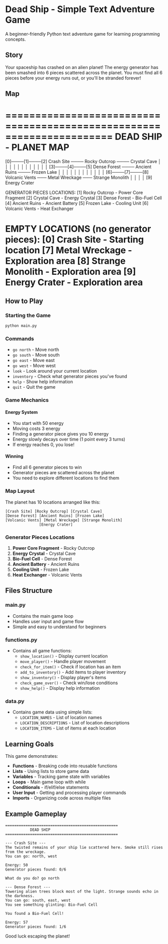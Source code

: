 # Dead Ship - Simple Text Adventure Game

A beginner-friendly Python text adventure game for learning programming concepts.

## Story

Your spaceship has crashed on an alien planet! The energy generator has been smashed into 6 pieces scattered across the planet. You must find all 6 pieces before your energy runs out, or you'll be stranded forever!

## Map
======================================================================
                        DEAD SHIP - PLANET MAP
======================================================================

  [0]────[1]────[2]      Crash Site ──── Rocky Outcrop ──── Crystal Cave
   │      │      │              │               │                │
   │      │      │              │               │                │ 
  [3]────[4]────[5]    Dense Forest ──── Ancient Ruins ──── Frozen Lake
   │      │      │              │               │                │
   │      │      │              │               │                │
  [6]────[7]────[8]   Volcanic Vents ─── Metal Wreckage ─── Strange Monolith
         │                      │
         │                      │
        [9]              Energy Crater

GENERATOR PIECES LOCATIONS:
  [1] Rocky Outcrop    - Power Core Fragment
  [2] Crystal Cave     - Energy Crystal 
  [3] Dense Forest     - Bio-Fuel Cell
  [4] Ancient Ruins    - Ancient Battery
  [5] Frozen Lake      - Cooling Unit
  [6] Volcanic Vents   - Heat Exchanger

EMPTY LOCATIONS (no generator pieces):
  [0] Crash Site       - Starting location
  [7] Metal Wreckage   - Exploration area
  [8] Strange Monolith - Exploration area 
  [9] Energy Crater    - Exploration area
======================================================================

## How to Play

### Starting the Game
```bash
python main.py
```

### Commands
- `go north` - Move north
- `go south` - Move south  
- `go east` - Move east
- `go west` - Move west
- `look` - Look around your current location
- `inventory` - Check what generator pieces you've found
- `help` - Show help information
- `quit` - Quit the game

### Game Mechanics

#### Energy System
- You start with 50 energy
- Moving costs 3 energy
- Finding a generator piece gives you 10 energy
- Energy slowly decays over time (1 point every 3 turns)
- If energy reaches 0, you lose!

#### Winning
- Find all 6 generator pieces to win
- Generator pieces are scattered across the planet
- You need to explore different locations to find them

### Map Layout

The planet has 10 locations arranged like this:

```
[Crash Site] [Rocky Outcrop] [Crystal Cave]
[Dense Forest] [Ancient Ruins] [Frozen Lake]  
[Volcanic Vents] [Metal Wreckage] [Strange Monolith]
               [Energy Crater]
```

### Generator Pieces Locations
1. **Power Core Fragment** - Rocky Outcrop
2. **Energy Crystal** - Crystal Cave
3. **Bio-Fuel Cell** - Dense Forest
4. **Ancient Battery** - Ancient Ruins
5. **Cooling Unit** - Frozen Lake
6. **Heat Exchanger** - Volcanic Vents

## Files Structure

### main.py
- Contains the main game loop
- Handles user input and game flow
- Simple and easy to understand for beginners

### functions.py
- Contains all game functions:
  - `show_location()` - Display current location
  - `move_player()` - Handle player movement
  - `check_for_item()` - Check if location has an item
  - `add_to_inventory()` - Add items to player inventory
  - `show_inventory()` - Display player's items
  - `check_game_over()` - Check win/lose conditions
  - `show_help()` - Display help information

### data.py
- Contains game data using simple lists:
  - `LOCATION_NAMES` - List of location names
  - `LOCATION_DESCRIPTIONS` - List of location descriptions
  - `LOCATION_ITEMS` - List of items at each location

## Learning Goals

This game demonstrates:
- **Functions** - Breaking code into reusable functions
- **Lists** - Using lists to store game data
- **Variables** - Tracking game state with variables
- **Loops** - Main game loop with while
- **Conditionals** - if/elif/else statements
- **User Input** - Getting and processing player commands
- **Imports** - Organizing code across multiple files

## Example Gameplay

```
==================================================
           DEAD SHIP
==================================================

--- Crash Site ---
The twisted remains of your ship lie scattered here. Smoke still rises from the wreckage.
You can go: north, west

Energy: 50
Generator pieces found: 0/6

What do you do? go north

--- Dense Forest ---
Towering alien trees block most of the light. Strange sounds echo in the darkness.
You can go: south, east, west
You see something glinting: Bio-Fuel Cell

You found a Bio-Fuel Cell!

Energy: 57
Generator pieces found: 1/6
```

Good luck escaping the planet!

